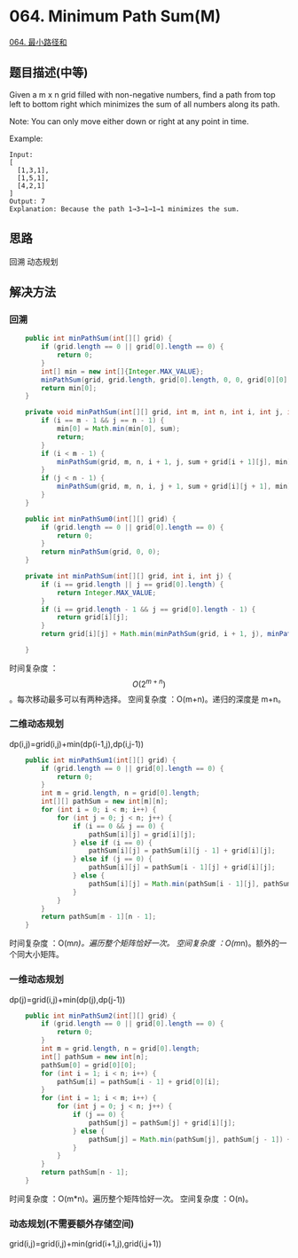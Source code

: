 # 064. Minimum Path Sum(M)
[064. 最小路径和](https://leetcode-cn.com/problems/minimum-path-sum/)


## 题目描述(中等)

Given a m x n grid filled with non-negative numbers, find a path from top left to bottom right which minimizes the sum of all numbers along its path.

Note: You can only move either down or right at any point in time.

Example:
```
Input:
[
  [1,3,1],
  [1,5,1],
  [4,2,1]
]
Output: 7
Explanation: Because the path 1→3→1→1→1 minimizes the sum.
```


## 思路

回溯
动态规划

## 解决方法


### 回溯

```java
    public int minPathSum(int[][] grid) {
        if (grid.length == 0 || grid[0].length == 0) {
            return 0;
        }
        int[] min = new int[]{Integer.MAX_VALUE};
        minPathSum(grid, grid.length, grid[0].length, 0, 0, grid[0][0], min);
        return min[0];
    }

    private void minPathSum(int[][] grid, int m, int n, int i, int j, int sum, int[] min) {
        if (i == m - 1 && j == n - 1) {
            min[0] = Math.min(min[0], sum);
            return;
        }
        if (i < m - 1) {
            minPathSum(grid, m, n, i + 1, j, sum + grid[i + 1][j], min);
        }
        if (j < n - 1) {
            minPathSum(grid, m, n, i, j + 1, sum + grid[i][j + 1], min);
        }
    }
```

```java
    public int minPathSum0(int[][] grid) {
        if (grid.length == 0 || grid[0].length == 0) {
            return 0;
        }
        return minPathSum(grid, 0, 0);
    }

    private int minPathSum(int[][] grid, int i, int j) {
        if (i == grid.length || j == grid[0].length) {
            return Integer.MAX_VALUE;
        }
        if (i == grid.length - 1 && j == grid[0].length - 1) {
            return grid[i][j];
        }
        return grid[i][j] + Math.min(minPathSum(grid, i + 1, j), minPathSum(grid, i, j + 1));

    }
```

时间复杂度 ：$$O(2^{m+n})$$。每次移动最多可以有两种选择。
空间复杂度 ：O(m+n)。递归的深度是 m+n。

### 二维动态规划

dp(i,j)=grid(i,j)+min(dp(i-1,j),dp(i,j-1))

```java
    public int minPathSum1(int[][] grid) {
        if (grid.length == 0 || grid[0].length == 0) {
            return 0;
        }
        int m = grid.length, n = grid[0].length;
        int[][] pathSum = new int[m][n];
        for (int i = 0; i < m; i++) {
            for (int j = 0; j < n; j++) {
                if (i == 0 && j == 0) {
                    pathSum[i][j] = grid[i][j];
                } else if (i == 0) {
                    pathSum[i][j] = pathSum[i][j - 1] + grid[i][j];
                } else if (j == 0) {
                    pathSum[i][j] = pathSum[i - 1][j] + grid[i][j];
                } else {
                    pathSum[i][j] = Math.min(pathSum[i - 1][j], pathSum[i][j - 1]) + grid[i][j];
                }
            }
        }
        return pathSum[m - 1][n - 1];
    }
```

时间复杂度 ：O(m*n)。遍历整个矩阵恰好一次。
空间复杂度 ：O(m*n)。额外的一个同大小矩阵。

### 一维动态规划

dp(j)=grid(i,j)+min(dp(j),dp(j-1))

```java
    public int minPathSum2(int[][] grid) {
        if (grid.length == 0 || grid[0].length == 0) {
            return 0;
        }
        int m = grid.length, n = grid[0].length;
        int[] pathSum = new int[n];
        pathSum[0] = grid[0][0];
        for (int i = 1; i < n; i++) {
            pathSum[i] = pathSum[i - 1] + grid[0][i];
        }
        for (int i = 1; i < m; i++) {
            for (int j = 0; j < n; j++) {
                if (j == 0) {
                    pathSum[j] = pathSum[j] + grid[i][j];
                } else {
                    pathSum[j] = Math.min(pathSum[j], pathSum[j - 1]) + grid[i][j];
                }
            }
        }
        return pathSum[n - 1];
    }
```

时间复杂度 ：O(m*n)。遍历整个矩阵恰好一次。
空间复杂度 ：O(n)。

### 动态规划(不需要额外存储空间)
grid(i,j)=grid(i,j)+min(grid(i+1,j),grid(i,j+1))

```java

```
